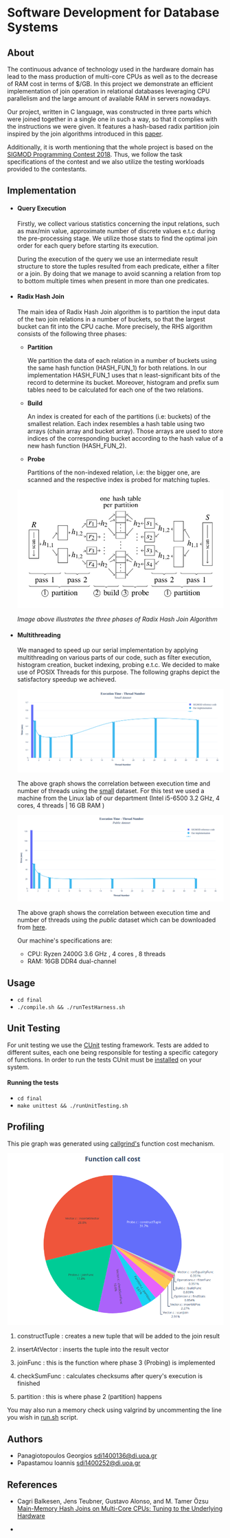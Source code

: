 # Software Development for Database Systems

## About

The continuous advance of technology used in the hardware domain has lead to the mass production of multi-core CPUs as well as to the decrease of RAM cost in terms of $/GB. In this project we demonstrate an efficient implementation of join operation in relational databases leveraging CPU parallelism and the large amount of available RAM in servers nowadays.

Our project, written in C language, was constructed in three parts which were joined together in a single one in such a way, so that it complies with the instructions we were given. It features a hash-based radix partition join inspired by the join algorithms introduced in this [paper](https://15721.courses.cs.cmu.edu/spring2016/papers/balkesen-icde2013.pdf).

Additionally, it is worth mentioning that the whole project is based on the [SIGMOD Programming Contest 2018](http://sigmod18contest.db.in.tum.de/task.shtml). Thus, we follow the task specifications of the contest and we also utilize the testing workloads provided to the contestants.


## Implementation


* #### Query Execution

  Firstly, we collect various statistics concerning the input relations, such as max/min value, approximate number of discrete values e.t.c during the pre-processing stage.
  We utilize those stats to find the optimal join order for each query before starting its execution.

  During the execution of the query we use an intermediate result structure to store the tuples resulted from each predicate, either a filter or a join. By doing that we manage to avoid scanning a relation from top to bottom multiple times when present in more than one predicates.


* #### Radix Hash Join

  The main idea of Radix Hash Join algorithm is to partition the input data of the two join relations in a number of buckets, so that the largest bucket can fit into the CPU cache. More precisely, the RHS algorithm consists of the following three phases:

   * **Partition**

     We partition the data of each relation in a number of buckets using the same hash function (HASH_FUN_1) for both relations. In our implementation HASH_FUN_1 uses that n least-significant bits of the record to determine its bucket. Moreover, histogram and prefix sum tables need to be calculated for each one of the two relations.

   * **Build**

     An index is created for each of the partitions (i.e: buckets) of the smallest relation. Each index resembles a hash table using two arrays (chain array and bucket array). Those arrays are used to store indices of the corresponding bucket according to the hash value of a new hash function (HASH_FUN_2).

  * **Probe**

    Partitions of the non-indexed relation, i.e: the bigger one, are scanned and the respective index is probed for matching tuples.

  ![image not found](./img/radix_hash_join.png)

  *Image above illustrates the three phases of Radix Hash Join Algorithm*


* #### Multithreading

  We managed to speed up our serial implementation by applying multithreading  on various parts of our code, such as filter execution, histogram creation, bucket indexing, probing e.t.c. We decided to make use of POSIX Threads for this purpose. The following graphs depict the satisfactory speedup we achieved.

  ![image not found](./img/plot2.png)

  The above graph shows the correlation between execution time and number of threads using the [small](./final/workloads/small) dataset. For this test we used a machine from the Linux lab of our department (Intel i5-6500 3.2 GHz, 4 cores, 4 threads | 16 GB RAM )

  ![image not found](./img/plot1.png)

  The above graph shows the correlation between execution time and number of threads using the *public* dataset which can be downloaded from [here](http://sigmod18contest.db.in.tum.de/public.tar.gz).

  Our machine's specifications are:
   * CPU: Ryzen 2400G 3.6 GHz , 4 cores , 8 threads
   * RAM: 16GB DDR4 dual-channel

## Usage

  * ``cd final``
  * ``./compile.sh && ./runTestHarness.sh``

## Unit Testing

  For unit testing we use the [CUnit](http://cunit.sourceforge.net/index.html) testing framework. Tests are added to different suites, each one being responsible for testing a specific category of functions. In order to run the tests CUnit must be [installed](http://archive15.fossology.org/projects/fossology/wiki/Installing_CUnit) on your system.  

#### Running the tests
  * ``cd final``
  * ``make unittest && ./runUnitTesting.sh``

## Profiling

This pie graph was generated using [callgrind's](http://valgrind.org/docs/manual/cl-manual.html#cl-manual.options.separation) function cost mechanism.

![image not found](./img/cost.png)

1. constructTuple : creates a new tuple that will be added to the join result

2. insertAtVector : inserts the tuple into the result vector

3. joinFunc : this is the function where phase 3 (Probing) is implemented

4. checkSumFunc : calculates checksums after query's execution is finished

5. partition : this is where phase 2 (partition) happens

You may also run a memory check using valgrind by uncommenting the line you wish in [run.sh](./final/run.sh) script.

## Authors

  * Panagiotopoulos Georgios <sdi1400136@di.uoa.gr>
  * Papastamou Ioannis <sdi1400252@di.uoa.gr>

## References

  * Cagri Balkesen, Jens Teubner, Gustavo Alonso, and M. Tamer Özsu
  [Main-Memory Hash Joins on Multi-Core CPUs: Tuning to the Underlying Hardware](https://15721.courses.cs.cmu.edu/spring2016/papers/balkesen-icde2013.pdf)

  *
